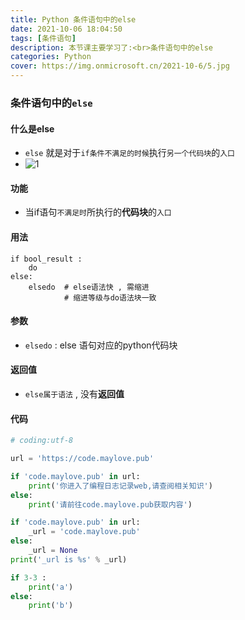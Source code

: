 ```yaml
---
title: Python 条件语句中的else
date: 2021-10-06 18:04:50
tags: [条件语句]
description: 本节课主要学习了:<br>条件语句中的else
categories: Python
cover: https://img.onmicrosoft.cn/2021-10-6/5.jpg
---
```


### 条件语句中的`else`

#### 什么是else

- `else` 就是对于`if条件不满足的时候`执行`另一个代码块`的`入口`
- ![1](https://img.onmicrosoft.cn/2021-10-6/1.jpg)

#### 功能

- 当if语句`不满足时`所执行的**代码块**的`入口`

#### 用法

```
if bool_result :
	do
else:
	elsedo  # else语法快 , 需缩进
			# 缩进等级与do语法块一致
```

#### 参数

- `elsedo` : else 语句对应的python代码块

#### 返回值

- `else属于语法` , 没有**返回值**

#### 代码

```python
# coding:utf-8

url = 'https://code.maylove.pub'

if 'code.maylove.pub' in url:
    print('你进入了编程日志记录web,请查阅相关知识')
else:
    print('请前往code.maylove.pub获取内容')

if 'code.maylove.pub' in url:
    _url = 'code.maylove.pub'
else:
    _url = None
print('_url is %s' % _url)

if 3-3 :
    print('a')
else:
    print('b')

```

